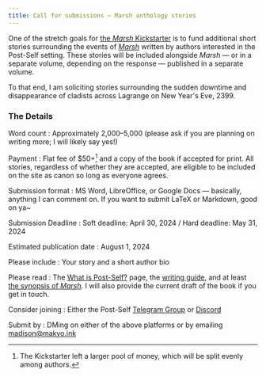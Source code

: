 ```yaml
---
title: Call for submissions — Marsh anthology stories
---
```


One of the stretch goals for [the *Marsh* Kickstarter](https://www.kickstarter.com/projects/drabmakyo/marsh) is to fund additional short stories surrounding the events of [*Marsh*](https://marsh.post-self.ink) written by authors interested in the Post-Self setting. These stories will be included alongside *Marsh* — or in a separate volume, depending on the response — published in a separate volume.

To that end, I am soliciting stories surrounding the sudden downtime and disappearance of cladists across Lagrange on New Year's Eve, 2399.

### The Details

Word count
:   Approximately 2,000–5,000 (please ask if you are planning on writing more; I will likely say yes!)

Payment
:   Flat fee of $50+[^1] and a copy of the book if accepted for print. All stories, regardless of whether they are accepted, are eligible to be included on the site as canon so long as everyone agrees.

Submission format
:   MS Word, LibreOffice, or Google Docs — basically, anything I can comment on. If you want to submit LaTeX or Markdown, good on ya~

Submission Deadline
:   Soft deadline: April 30, 2024 / Hard deadline: May 31, 2024

Estimated publication date
:   August 1, 2024

Please include
:   Your story and a short author bio

Please read
:   The [What is Post-Self?](https://wiki.post-self.ink/wiki/What_is_Post-Self%3F) page, the [writing guide](https://wiki.post-self.ink/wiki/Writing_guide), and at least [the synopsis of *Marsh*](/extras/summaries). I will also provide the current draft of the book if you get in touch.

Consider joining
:   Either the Post-Self [Telegram Group](https://makyo.io/ps-telegram) or [Discord](https://makyo.io/ps-discord)

Submit by
:   DMing on either of the above platforms or by emailing <madison@makyo.ink>

[^1]: The Kickstarter left a larger pool of money, which will be split evenly among authors.
